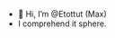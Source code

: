 - 👋 Hi, I’m @Etottut (Max)
- I comprehend it sphere.

<!---
Etottut/Etottut is a ✨ special ✨ repository because its `README.md` (this file) appears on your GitHub profile.
You can click the Preview link to take a look at your changes.
--->
